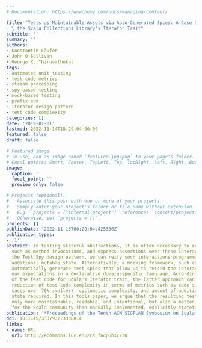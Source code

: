```yaml
---
# Documentation: https://wowchemy.com/docs/managing-content/

title: "Tests as Maintainable Assets via Auto-Generated Spies: A Case Study Involving\
  \ the Scala Collections Library's Iterator Trait"
subtitle: ''
summary: ''
authors:
- Konstantin Läufer
- John O'Sullivan
- George K. Thiruvathukal
tags:
- automated unit testing
- test code metrics
- stream processing
- spy-based testing
- mock-based testing
- prefix sum
- iterator design pattern
- test code complexity
categories: []
date: '2019-01-01'
lastmod: 2022-11-14T18:29:04-06:00
featured: false
draft: false

# Featured image
# To use, add an image named `featured.jpg/png` to your page's folder.
# Focal points: Smart, Center, TopLeft, Top, TopRight, Left, Right, BottomLeft, Bottom, BottomRight.
image:
  caption: ''
  focal_point: ''
  preview_only: false

# Projects (optional).
#   Associate this post with one or more of your projects.
#   Simply enter your project's folder or file name without extension.
#   E.g. `projects = ["internal-project"]` references `content/project/deep-learning/index.md`.
#   Otherwise, set `projects = []`.
projects: []
publishDate: '2022-11-15T00:29:04.425336Z'
publication_types:
- '1'
abstract: In testing stateful abstractions, it is often necessary to record interactions,
  such as method invocations, and express assertions over these interactions. Following
  the Test Spy design pattern, we can reify such interactions programmatically through
  additional mutable state. Alternatively, a mocking framework, such as Mockito, can
  automatically generate test spies that allow us to record the interactions and express
  our expectations in a declarative domain-specific language. According to our study
  of the test code for Scala's Iterator trait, the latter approach can lead to a significant
  reduction of test code complexity in terms of metrics such as code size (in some
  cases over 70% smaller), cyclomatic complexity, and amount of additional mutable
  state required. In this tools paper, we argue that the resulting test code is not
  only more maintainable, readable, and intentional, but also a better stylistic match
  for the Scala community than manually implemented, explicitly stateful test spies.
publication: '*Proceedings of the Tenth ACM SIGPLAN Symposium on Scala*'
doi: 10.1145/3337932.3338814
links:
- name: URL
  url: http://ecommons.luc.edu/cs_facpubs/230
---
```

